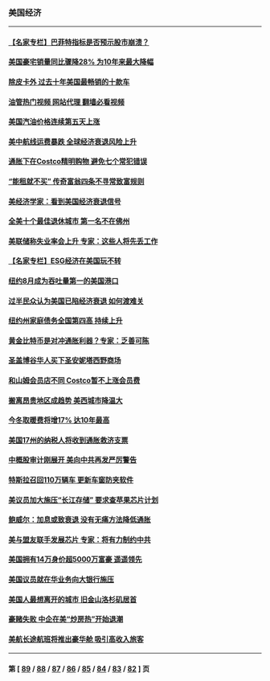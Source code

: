 ### 美国经济
---
#### [【名家专栏】巴菲特指标是否预示股市崩溃？](../../pages/ncid1078158/n13833006.md?09270845) 
#### [美国豪宅销量同比骤降28% 为10年来最大降幅](../../pages/ncid1078158/n13832678.md?09270845) 
#### [除皮卡外 过去十年美国最畅销的十款车](../../pages/ncid1078158/n13817415.md?09270845) 
#### [油管热门视频 网站代理 翻墙必看视频](http://209.222.30.114:81/youtube.html?09270845)
#### [美国汽油价格连续第五天上涨](../../pages/ncid1078158/n13832514.md?09270845) 
#### [美中航线运费暴跌 全球经济衰退风险上升](../../pages/ncid1078158/n13832474.md?09270845) 
#### [通胀下在Costco精明购物 避免七个常犯错误](../../pages/ncid1078158/n13828547.md?09270845) 
#### [“能租就不买” 传奇富翁四条不寻常致富规则](../../pages/ncid1078158/n13830882.md?09270845) 
#### [美经济学家：看到美国经济衰退信号](../../pages/ncid1078158/n13832272.md?09270845) 
#### [全美十个最佳退休城市 第一名不在佛州](../../pages/ncid1078158/n13832070.md?09270845) 
#### [美联储称失业率会上升 专家：这些人将先丢工作](../../pages/ncid1078158/n13832172.md?09270845) 
#### [【名家专栏】ESG经济在美国玩不转](../../pages/ncid1078158/n13831989.md?09270845) 
#### [纽约8月成为吞吐量第一的美国港口](../../pages/ncid1078158/n13832037.md?09270845) 
#### [过半民众认为美国已陷经济衰退 如何渡难关](../../pages/ncid1078158/n13832147.md?09270845) 
#### [纽约州家庭债务全国第四高 持续上升](../../pages/ncid1078158/n13831704.md?09270845) 
#### [黄金比特币是对冲通胀利器？专家：乏善可陈](../../pages/ncid1078158/n13831604.md?09270845) 
#### [圣盖博谷华人买下圣安妮塔西野商场](../../pages/ncid1078158/n13831665.md?09270845) 
#### [和山姆会员店不同 Costco暂不上涨会员费](../../pages/ncid1078158/n13831474.md?09270845) 
#### [搬离昂贵地区成趋势 美西城市降温大](../../pages/ncid1078158/n13831038.md?09270845) 
#### [今冬取暖费将增17% 达10年最高](../../pages/ncid1078158/n13830993.md?09270845) 
#### [美国17州的纳税人将收到通胀救济支票](../../pages/ncid1078158/n13830953.md?09270845) 
#### [中概股审计刚展开 美向中共再发严厉警告](../../pages/ncid1078158/n13830807.md?09270845) 
#### [特斯拉召回110万辆车 更新车窗防夹软件](../../pages/ncid1078158/n13830697.md?09270845) 
#### [美议员加大施压“长江存储” 要求查苹果芯片计划](../../pages/ncid1078158/n13830569.md?09270845) 
#### [鲍威尔：加息或致衰退 没有无痛方法降低通胀](../../pages/ncid1078158/n13830565.md?09270845) 
#### [美与盟友联手发展芯片 专家：将有力制约中共](../../pages/ncid1078158/n13830450.md?09270845) 
#### [美国拥有14万身价超5000万富豪 遥遥领先](../../pages/ncid1078158/n13830515.md?09270845) 
#### [美国议员就在华业务向大银行施压](../../pages/ncid1078158/n13830452.md?09270845) 
#### [美国人最想离开的城市 旧金山洛杉矶居首](../../pages/ncid1078158/n13830091.md?09270845) 
#### [豪赌失败 中企在美“炒房热”开始退潮](../../pages/ncid1078158/n13829886.md?09270845) 
#### [美航长途航班将推出豪华舱 吸引高收入旅客](../../pages/ncid1078158/n13829885.md?09270845) 

---
#### 第 [ [89](./89.md?09270845) / [88](./88.md?09270845) / [87](./87.md?09270845) / [86](./86.md?09270845) / [85](./85.md?09270845) / [84](./84.md?09270845) / [83](./83.md?09270845) / [82](./82.md?09270845) ] 页
